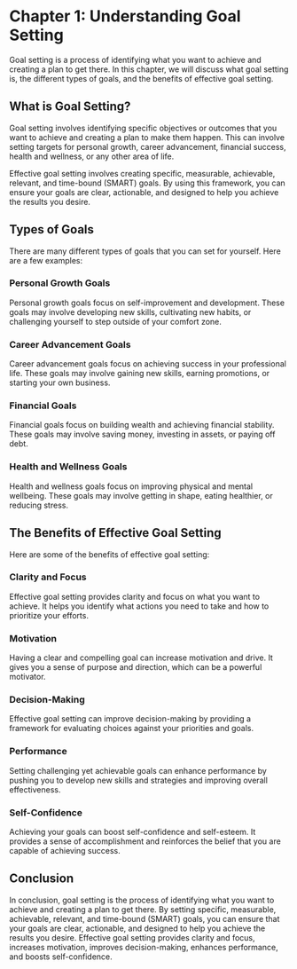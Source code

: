 Chapter 1: Understanding Goal Setting
=====================================

Goal setting is a process of identifying what you want to achieve and creating a plan to get there. In this chapter, we will discuss what goal setting is, the different types of goals, and the benefits of effective goal setting.

What is Goal Setting?
---------------------

Goal setting involves identifying specific objectives or outcomes that you want to achieve and creating a plan to make them happen. This can involve setting targets for personal growth, career advancement, financial success, health and wellness, or any other area of life.

Effective goal setting involves creating specific, measurable, achievable, relevant, and time-bound (SMART) goals. By using this framework, you can ensure your goals are clear, actionable, and designed to help you achieve the results you desire.

Types of Goals
--------------

There are many different types of goals that you can set for yourself. Here are a few examples:

### Personal Growth Goals

Personal growth goals focus on self-improvement and development. These goals may involve developing new skills, cultivating new habits, or challenging yourself to step outside of your comfort zone.

### Career Advancement Goals

Career advancement goals focus on achieving success in your professional life. These goals may involve gaining new skills, earning promotions, or starting your own business.

### Financial Goals

Financial goals focus on building wealth and achieving financial stability. These goals may involve saving money, investing in assets, or paying off debt.

### Health and Wellness Goals

Health and wellness goals focus on improving physical and mental wellbeing. These goals may involve getting in shape, eating healthier, or reducing stress.

The Benefits of Effective Goal Setting
--------------------------------------

Here are some of the benefits of effective goal setting:

### Clarity and Focus

Effective goal setting provides clarity and focus on what you want to achieve. It helps you identify what actions you need to take and how to prioritize your efforts.

### Motivation

Having a clear and compelling goal can increase motivation and drive. It gives you a sense of purpose and direction, which can be a powerful motivator.

### Decision-Making

Effective goal setting can improve decision-making by providing a framework for evaluating choices against your priorities and goals.

### Performance

Setting challenging yet achievable goals can enhance performance by pushing you to develop new skills and strategies and improving overall effectiveness.

### Self-Confidence

Achieving your goals can boost self-confidence and self-esteem. It provides a sense of accomplishment and reinforces the belief that you are capable of achieving success.

Conclusion
----------

In conclusion, goal setting is the process of identifying what you want to achieve and creating a plan to get there. By setting specific, measurable, achievable, relevant, and time-bound (SMART) goals, you can ensure that your goals are clear, actionable, and designed to help you achieve the results you desire. Effective goal setting provides clarity and focus, increases motivation, improves decision-making, enhances performance, and boosts self-confidence.
